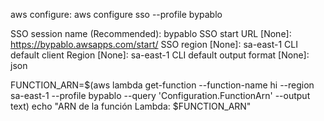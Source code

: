 aws configure:
aws configure sso --profile bypablo

SSO session name (Recommended): bypablo
SSO start URL [None]: https://bypablo.awsapps.com/start/
SSO region [None]: sa-east-1
CLI default client Region [None]: sa-east-1
CLI default output format [None]: json

FUNCTION_ARN=$(aws lambda get-function --function-name hi --region sa-east-1 --profile bypablo --query 'Configuration.FunctionArn' --output text)
echo "ARN de la función Lambda: $FUNCTION_ARN"
